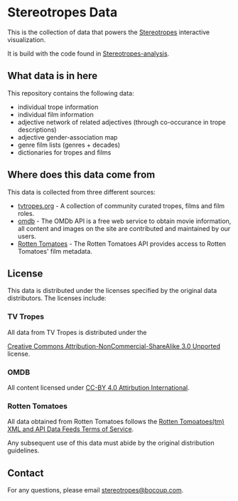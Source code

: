 # Stereotropes Data

This is the collection of data that powers the [Stereotropes](http://stereotropes.bocoup.com)
interactive visualization.

It is build with the code found in [Stereotropes-analysis](http://github.com/bocoup/stereotropes-analysis).

## What data is in here

This repository contains the following data:

- individual trope information
- individual film information
- adjective network of related adjectives (through co-occurance in trope descriptions)
- adjective gender-association map
- genre film lists (genres + decades)
- dictionaries for tropes and films

## Where does this data come from

This data is collected from three different sources:

* [tvtropes.org](http://tvtropes.org) - A collection of community curated tropes, films and film roles.
* [omdb](http://www.omdbapi.com/) - The OMDb API is a free web service to obtain movie information, all content and images on the site are contributed and maintained by our users.
* [Rotten Tomatoes](rottentomatoes.com) - The Rotten Tomatoes API provides access to Rotten Tomatoes' film metadata.

## License

This data is distributed under the licenses specified by the original data
distributors. The licenses include:

### TV Tropes

All data from TV Tropes is distributed under the

[Creative Commons Attribution-NonCommercial-ShareAlike 3.0 Unported](https://creativecommons.org/licenses/by-nc-sa/3.0/legalcode) license.

### OMDB

All content licensed under [CC-BY 4.0 Attirbution International](http://creativecommons.org/licenses/by/4.0/).

### Rotten Tomatoes

All data obtained from Rotten Tomatoes follows the [Rotten Tomoatoes(tm) XML and API Data Feeds Terms of Service](http://developer.rottentomatoes.com/API_Terms_of_Use).

Any subsequent use of this data must abide by the original distribution guidelines.

## Contact

For any questions, please email stereotropes@bocoup.com.
